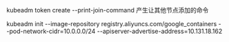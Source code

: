 kubeadm token create --print-join-command 产生让其他节点添加的命令

kubeadm init --image-repository registry.aliyuncs.com/google_containers --pod-network-cidr=10.0.0.0/24 --apiserver-advertise-address=10.131.18.162